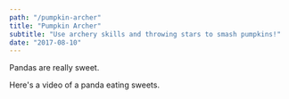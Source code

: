 ```yaml
---
path: "/pumpkin-archer"
title: "Pumpkin Archer"
subtitle: "Use archery skills and throwing stars to smash pumpkins!"
date: "2017-08-10"
---
```


Pandas are really sweet.

Here's a video of a panda eating sweets.
